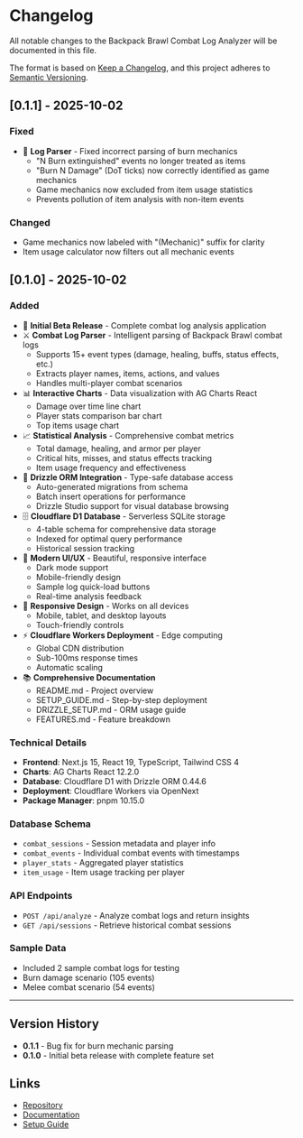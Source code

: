 # Changelog

All notable changes to the Backpack Brawl Combat Log Analyzer will be documented in this file.

The format is based on [Keep a Changelog](https://keepachangelog.com/en/1.0.0/),
and this project adheres to [Semantic Versioning](https://semver.org/spec/v2.0.0.html).

## [0.1.1] - 2025-10-02

### Fixed
- 🐛 **Log Parser** - Fixed incorrect parsing of burn mechanics
  - "N Burn extinguished" events no longer treated as items
  - "Burn N Damage" (DoT ticks) now correctly identified as game mechanics
  - Game mechanics now excluded from item usage statistics
  - Prevents pollution of item analysis with non-item events

### Changed
- Game mechanics now labeled with "(Mechanic)" suffix for clarity
- Item usage calculator now filters out all mechanic events

## [0.1.0] - 2025-10-02

### Added
- 🎉 **Initial Beta Release** - Complete combat log analysis application
- ⚔️ **Combat Log Parser** - Intelligent parsing of Backpack Brawl combat logs
  - Supports 15+ event types (damage, healing, buffs, status effects, etc.)
  - Extracts player names, items, actions, and values
  - Handles multi-player combat scenarios
- 📊 **Interactive Charts** - Data visualization with AG Charts React
  - Damage over time line chart
  - Player stats comparison bar chart
  - Top items usage chart
- 📈 **Statistical Analysis** - Comprehensive combat metrics
  - Total damage, healing, and armor per player
  - Critical hits, misses, and status effects tracking
  - Item usage frequency and effectiveness
- 💾 **Drizzle ORM Integration** - Type-safe database access
  - Auto-generated migrations from schema
  - Batch insert operations for performance
  - Drizzle Studio support for visual database browsing
- 🗄️ **Cloudflare D1 Database** - Serverless SQLite storage
  - 4-table schema for comprehensive data storage
  - Indexed for optimal query performance
  - Historical session tracking
- 🎨 **Modern UI/UX** - Beautiful, responsive interface
  - Dark mode support
  - Mobile-friendly design
  - Sample log quick-load buttons
  - Real-time analysis feedback
- 📱 **Responsive Design** - Works on all devices
  - Mobile, tablet, and desktop layouts
  - Touch-friendly controls
- ⚡ **Cloudflare Workers Deployment** - Edge computing
  - Global CDN distribution
  - Sub-100ms response times
  - Automatic scaling
- 📚 **Comprehensive Documentation**
  - README.md - Project overview
  - SETUP_GUIDE.md - Step-by-step deployment
  - DRIZZLE_SETUP.md - ORM usage guide
  - FEATURES.md - Feature breakdown

### Technical Details
- **Frontend**: Next.js 15, React 19, TypeScript, Tailwind CSS 4
- **Charts**: AG Charts React 12.2.0
- **Database**: Cloudflare D1 with Drizzle ORM 0.44.6
- **Deployment**: Cloudflare Workers via OpenNext
- **Package Manager**: pnpm 10.15.0

### Database Schema
- `combat_sessions` - Session metadata and player info
- `combat_events` - Individual combat events with timestamps
- `player_stats` - Aggregated player statistics
- `item_usage` - Item usage tracking per player

### API Endpoints
- `POST /api/analyze` - Analyze combat logs and return insights
- `GET /api/sessions` - Retrieve historical combat sessions

### Sample Data
- Included 2 sample combat logs for testing
- Burn damage scenario (105 events)
- Melee combat scenario (54 events)

---

## Version History

- **0.1.1** - Bug fix for burn mechanic parsing
- **0.1.0** - Initial beta release with complete feature set

## Links
- [Repository](https://github.com)
- [Documentation](./README.md)
- [Setup Guide](./SETUP_GUIDE.md)

